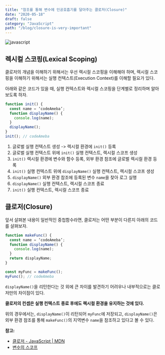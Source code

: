 ```yaml
---
title: "참조를 통해 변수에 인공호흡기를 달아주는 클로저(Closure)"
date: "2020-05-18"
draft: false
category: "JavaScript"
path: "/blog/closure-is-very-important"
---
```


![javascript](https://blog.martinwork.co.kr/images/javascript/javascript.png)

## 렉시컬 스코핑(Lexical Scoping)
클로저의 개념을 이해하기 위해서는 우선 렉시컬 스코핑을 이해해야 하며, 렉시컬 스코핑을 이해하기 위해서는 실행 컨텍스트(Execution Context)를 이해할 필요가 있다.

아래와 같은 코드가 있을 때, 실행 컨텍스트와 렉시컬 스코핑을 단계별로 정리하며 알아보도록 하자.

```js
function init() {
  const name = ‘codeAmeba’;
  function displayName() {
    console.log(name);
  }
  displayName();
}
init(); // codeAmeba
```

1. 글로벌 실행 컨텍스트 생성 -> 렉시컬 환경에 `init()` 등록
2. 글로벌 실행 컨텍스트 위에 `init()` 실행 컨텍스트, 렉시컬 스코프 생성 
3. `init()` 렉시컬 환경에 변수와 함수 등록, 외부 환경 참조에 글로벌 렉시컬 환경 등록
4. `init()` 실행 컨텍스트 위에 `displayName()` 실행 컨텍스트, 렉시컬 스코프 생성 
5. `displayName()` 외부 환경 참조에 등록된  변수 `name`을 찾아 로그 실행
6. `displayName()` 실행 컨텍스트, 렉시컬 스코프 종료
7. `init()` 실행 컨텍스트, 렉시컬 스코프 종료

## 클로저(Closure)
앞서 살펴본 내용이 일반적인 중첩함수라면, 클로저는 어떤 부분이 다른지 아래의 코드를 살펴보자.

```js
function makeFunc() {
  const name = ‘codeAmeba’;
  function displayName() {
    console.log(name);
  }
  return displayName;
}

const myFunc = makeFunc();
myFunc(); // codeAmeba
```

`displayName()`을 리턴한다는 것 외에 큰 차이를 발견하기 어려우나 내부적으로는 클로저만의 차이점이 있다.

**클로저의 컨셉은 실행 컨텍스트 종료 후에도 렉시컬 환경을 유지하는 것에 있다.**

위의 경우에서는,  `displayName()`이 리턴되어 `myFunc`에 저장되고, `displayName()`은 외부 환경 참조를 통해  `makeFunc()`의 지역변수 `name`을 참조하고 있다고 볼 수 있다.

**참고:**
- [클로저 - JavaScript | MDN](https://developer.mozilla.org/ko/docs/Web/JavaScript/Guide/Closures)
- [변수의 스코프](https://ko.javascript.info/closure)
